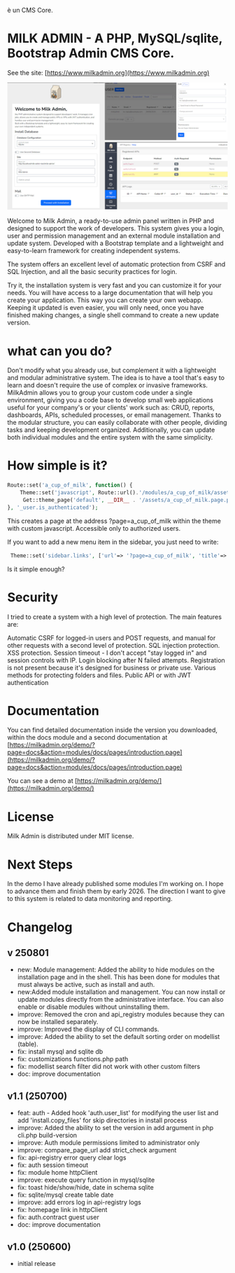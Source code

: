
è un CMS Core.

# MILK ADMIN - A PHP, MySQL/sqlite, Bootstrap Admin CMS Core.

See the site: [https://www.milkadmin.org](https://www.milkadmin.org)

![Milk Admin](https://github.com/giuliopanda/repo/blob/main/milkadmin-img01.jpg)

Welcome to Milk Admin, a ready-to-use admin panel written in PHP and designed to support the work of developers.
This system gives you a login, user and permission management and an external module installation and update system. 
Developed with a Bootstrap template and a lightweight and easy-to-learn framework for creating independent systems.

The system offers an excellent level of automatic protection from CSRF and SQL Injection, and all the basic security practices for login. 

Try it, the installation system is very fast and you can customize it for your needs. You will have access to a large documentation that will help you create your application. 
This way you can create your own webapp. Keeping it updated is even easier, you will only need, once you have finished making changes, a single shell command to create a new update version.


# what can you do?
Don't modify what you already use, but complement it with a lightweight and modular administrative system. The idea is to have a tool that's easy to learn and doesn't require the use of complex or invasive frameworks. MilkAdmin allows you to group your custom code under a single environment, giving you a code base to develop small web applications useful for your company's or your clients' work such as: CRUD, reports, dashboards, APIs, scheduled processes, or email management.
Thanks to the modular structure, you can easily collaborate with other people, dividing tasks and keeping development organized. Additionally, you can update both individual modules and the entire system with the same simplicity.



# How simple is it?

```php
Route::set('a_cup_of_milk', function() {
    Theme::set('javascript', Route::url().'/modules/a_cup_of_milk/assets/a_cup_of_milk.js');
     Get::theme_page('default', __DIR__ . '/assets/a_cup_of_milk.page.php');
}, '_user.is_authenticated');
```

This creates a page at the address ?page=a_cup_of_milk within the theme with custom javascript. Accessible only to authorized users.

If you want to add a new menu item in the sidebar, you just need to write:

```php 
 Theme::set('sidebar.links', ['url'=> '?page=a_cup_of_milk', 'title'=> 'A cup of milk', 'icon'=> 'bi-cup-hot-fill', 'order'=> 70] );
```

Is it simple enough? 


# Security
I tried to create a system with a high level of protection. The main features are:

Automatic CSRF for logged-in users and POST requests, and manual for other requests with a second level of protection.
SQL injection protection.
XSS protection.
Session timeout - I don't accept "stay logged in" and session controls with IP.
Login blocking after N failed attempts.
Registration is not present because it's designed for business or private use.
Various methods for protecting folders and files.
Public API or with JWT authentication

# Documentation
You can find detailed documentation inside the version you downloaded, within the docs module and a second documentation at [https://milkadmin.org/demo/?page=docs&action=modules/docs/pages/introduction.page](https://milkadmin.org/demo/?page=docs&action=modules/docs/pages/introduction.page)

You can see a demo at [https://milkadmin.org/demo/](https://milkadmin.org/demo/)

# License
Milk Admin is distributed under MIT license.

# Next Steps
In the demo I have already published some modules I'm working on. I hope to advance them and finish them by early 2026. 
The direction I want to give to this system is related to data monitoring and reporting.

# Changelog

## v 250801
- new: Module management: Added the ability to hide modules on the installation page and in the shell. This has been done for modules that must always be active, such as install and auth.
- new:Added module installation and management. You can now install or update modules directly from the administrative interface. You can also enable or disable modules without uninstalling them.
- improve: Removed the cron and api_registry modules because they can now be installed separately.
- improve: Improved the display of CLI commands.
- improve: Added the ability to set the default sorting order on modellist (table).
- fix: install mysql and sqlite db
- fix: customizations functions.php path
- fix: modellist search filter did not work with other custom filters
- doc: improve documentation

## v1.1 (250700)
- feat: auth - Added hook 'auth.user_list' for modifying the user list and add 'install.copy_files' for skip directories in install process
- improve: Added the ability to set the version in add argument in php cli.php build-version
- improve: Auth module permissions limited to administrator only
- improve: compare_page_url add strict_check argument
- fix: api-registry error query clear logs
- fix: auth session timeout
- fix: module home httpClient
- improve: execute query function in mysql/sqlite
- fix: toast hide/show/hide, date in schema sqlite
- fix: sqlite/mysql create table date
- improve: add errors log in api-registry logs
- fix: homepage link in httpClient
- fix: auth.contract guest user
- doc: improve documentation

## v1.0 (250600)

- initial release